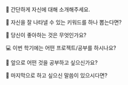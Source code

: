 👋 간단하게 자신에 대해 소개해주세요.


🔎 자신을 잘 나타낼 수 있는 키워드를 하나 뽑는다면?


💌 당신이 좋아하는 것은 무엇인가요?


💻 이번 학기에는 어떤 프로젝트/공부를 하시나요?


👣 앞으로 어떤 것을 공부하고 싶으신가요?


💙 마지막으로 하고 싶으신 말씀이 있으시다면?